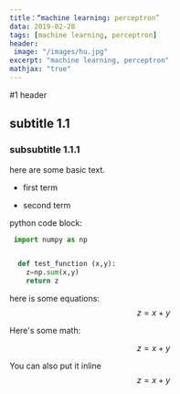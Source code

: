 ```yaml
---
title：“machine learning: perceptron”
data: 2019-02-28
tags: [machine learning, perceptron]
header:
 image: "/images/hu.jpg"
excerpt: "machine learning, perceptron"
mathjax: "true"
---
```


#1 header



## subtitle 1.1

### subsubtitle 1.1.1


here are some basic text.
* first term
+ second term


python code block:
```python
 import numpy as np


  def test_function (x,y):
    z=np.sum(x,y)
    return z
```
here is some equations:
$$z=x+y$$


Here's some math:

$$z=x+y$$

You can also put it inline $$z=x+y$$
